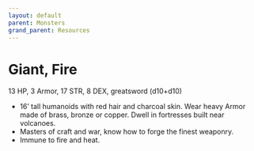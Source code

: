 ```yaml
---
layout: default
parent: Monsters
grand_parent: Resources
---
```


# Giant, Fire

13 HP, 3 Armor, 17 STR, 8 DEX, greatsword (d10+d10)  

- 16’ tall humanoids with red hair and charcoal skin. Wear heavy Armor made of brass, bronze or copper. Dwell in fortresses built near volcanoes.  
- Masters of craft and war, know how to forge the finest weaponry.  
- Immune to fire and heat.  


